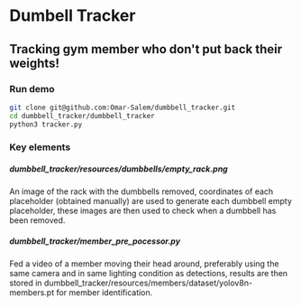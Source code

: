 # Dumbell Tracker
## Tracking gym member who don't put back their weights!

### Run demo
```sh
git clone git@github.com:Omar-Salem/dumbbell_tracker.git
cd dumbbell_tracker/dumbbell_tracker
python3 tracker.py
```

### Key elements
##### dumbbell_tracker/resources/dumbbells/empty_rack.png
An image of the rack with the dumbbells removed, coordinates of each 
placeholder (obtained manually) are used to generate each dumbbell empty placeholder, these images are then used to check when a dumbbell has been removed.

##### dumbbell_tracker/member_pre_pocessor.py
Fed a video of a member moving their head around, preferably using the same camera and in same lighting condition as detections, results are then stored in dumbbell_tracker/resources/members/dataset/yolov8n-members.pt for member identification.